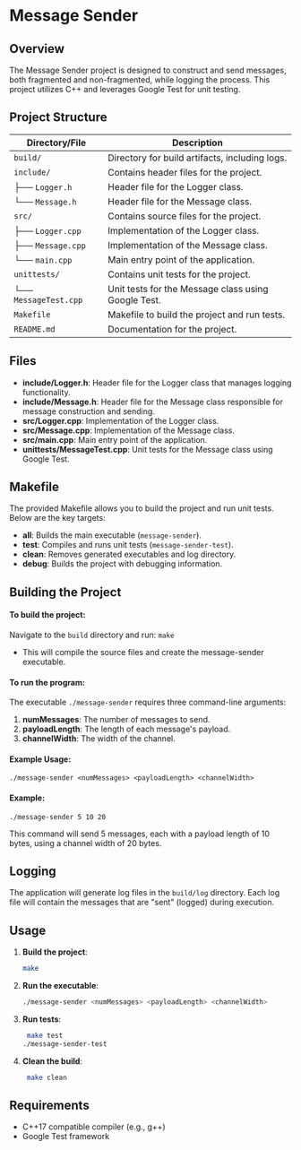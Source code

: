 # Message Sender

## Overview
The Message Sender project is designed to construct and send messages, both fragmented and non-fragmented, while logging the process. This project utilizes C++ and leverages Google Test for unit testing.

## Project Structure

| Directory/File       | Description                                         |
|----------------------|-----------------------------------------------------|
| `build/`             | Directory for build artifacts, including logs.     |
| `include/`           | Contains header files for the project.             |
| ├── `Logger.h`      | Header file for the Logger class.                  |
| └── `Message.h`     | Header file for the Message class.                 |
| `src/`              | Contains source files for the project.             |
| ├── `Logger.cpp`    | Implementation of the Logger class.                 |
| ├── `Message.cpp`   | Implementation of the Message class.                |
| └── `main.cpp`      | Main entry point of the application.                |
| `unittests/`        | Contains unit tests for the project.               |
| └── `MessageTest.cpp`| Unit tests for the Message class using Google Test.|
| `Makefile`          | Makefile to build the project and run tests.       |
| `README.md`         | Documentation for the project.                      |


## Files
- **include/Logger.h**: Header file for the Logger class that manages logging functionality.
- **include/Message.h**: Header file for the Message class responsible for message construction and sending.
- **src/Logger.cpp**: Implementation of the Logger class.
- **src/Message.cpp**: Implementation of the Message class.
- **src/main.cpp**: Main entry point of the application.
- **unittests/MessageTest.cpp**: Unit tests for the Message class using Google Test.

## Makefile
The provided Makefile allows you to build the project and run unit tests. Below are the key targets:

- **all**: Builds the main executable (`message-sender`).
- **test**: Compiles and runs unit tests (`message-sender-test`).
- **clean**: Removes generated executables and log directory.
- **debug**: Builds the project with debugging information.

## Building the Project
#### To build the project:
Navigate to the `build` directory and run: 
`make`

- This will compile the source files and create the message-sender executable.

#### To run the program:
The executable `./message-sender` requires three command-line arguments:

1. **numMessages**: The number of messages to send.
2. **payloadLength**: The length of each message's payload.
3. **channelWidth**: The width of the channel.

#### Example Usage:
`./message-sender <numMessages> <payloadLength> <channelWidth>`

#### Example:
`./message-sender 5 10 20`

This command will send 5 messages, each with a payload length of 10 bytes, using a channel width of 20 bytes. 

## Logging
The application will generate log files in the `build/log` directory. Each log file will contain the messages that are "sent" (logged) during execution.

## Usage
1. **Build the project**:
   ```bash
   make
2. **Run the executable**:
   ```bash
   ./message-sender <numMessages> <payloadLength> <channelWidth>

3. **Run tests**:
   ```bash
    make test
   ./message-sender-test

4. **Clean the build**:
   ```bash
    make clean

## Requirements
- C++17 compatible compiler (e.g., g++)
- Google Test framework
